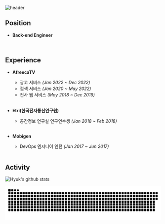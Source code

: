 
![header](https://capsule-render.vercel.app/api?type=rounded&color=gradient&text=Jinhyuk%20Park&height=150&fontSize=100&fontColor=#FFFFFF)

<!-- 
type : wave, egg, shark, slice, rect, soft, rounded, sylinder, waving, transparent
text : %20 띄어쓰기
--> 

## Position
- **Back-end Engineer**

    <br/>
## Experience
- **AfreecaTV** 
    - 광고 서비스 *(Jan 2022 ~ Dec 2022)*
    - 검색 서비스 *(Jan 2020 ~ May 2022)*
    - 전사 웹 서비스 *(May 2018 ~ Dec 2019)*
    <br/>
- **Etri(한국전자통신연구원)**
    - 공간정보 연구실 연구연수생 *(Jan 2018 ~ Feb 2018)*
    <br/>
- **Mobigen**
    - DevOps 엔지니어 인턴 *(Jan 2017 ~ Jun 2017)*

    <br/>
## Activity
![Hyuk's github stats](https://github-readme-stats.vercel.app/api?username=JinHyukParkk&show_icons=true&theme=merko)

<a href=#><img src="contributions.svg"></a>
